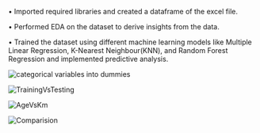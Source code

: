 •	Imported required libraries and created a dataframe of the excel file.

•	Performed EDA on the dataset to derive insights from the data.

•	Trained the dataset using different machine learning models like Multiple Linear Regression, K-Nearest Neighbour(KNN), and Random Forest Regression and implemented predictive analysis.



![categorical variables into dummies](https://github.com/karanptl/Predicting-price-of-used-cars-/assets/40546045/51e002d0-c49e-4095-a797-748b6feaad75)

![TrainingVsTesting](https://github.com/karanptl/Predicting-price-of-used-cars-/assets/40546045/9e10662e-b0da-4243-8aab-9b0f67c12b90)

![AgeVsKm](https://github.com/karanptl/Predicting-price-of-used-cars-/assets/40546045/61d01427-02e2-4588-ac1f-a79ba737b8c5)

![Comparision](https://github.com/karanptl/Predicting-price-of-used-cars-/assets/40546045/6c9ac7c1-1455-47c6-a635-696ae158b100)
